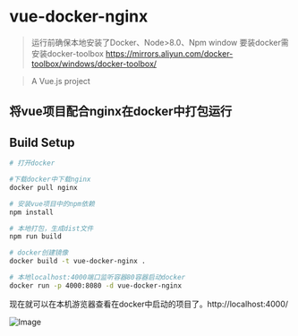 # vue-docker-nginx

> 运行前确保本地安装了Docker、Node>8.0、Npm
> window 要装docker需安装docker-toolbox
> https://mirrors.aliyun.com/docker-toolbox/windows/docker-toolbox/

> A Vue.js project

## 将vue项目配合nginx在docker中打包运行

## Build Setup

``` bash
# 打开docker

#下载docker中下载nginx
docker pull nginx

# 安装vue项目中的npm依赖
npm install

# 本地打包，生成dist文件
npm run build

# docker创建镜像
docker build -t vue-docker-nginx .

# 本地localhost:4000端口监听容器80容器启动docker
docker run -p 4000:8080 -d vue-docker-nginx

```

现在就可以在本机游览器查看在docker中启动的项目了。http://localhost:4000/ 

![Image](https://github.com/Mary5haw/vue-docker-nginx/blob/master/img/img1.png)
